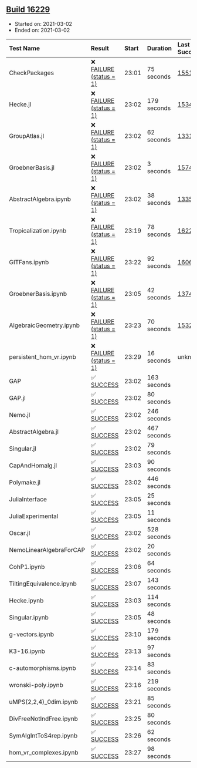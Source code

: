 ## [Build 16229](https://oscarci.mathematik.uni-kl.de/job/oscar/16229/)

* Started on: 2021-03-02
* Ended on: 2021-03-02

| Test Name    | Result | Start | Duration | Last Success | First Failure |
|:-------------|:-------|:------|:---------|:-------------|:--------------|
| CheckPackages | ❌ [FAILURE (status = 1)](https://oscarci.mathematik.uni-kl.de/job/oscar/16229/artifact/logs/build-16229/CheckPackages.log) | 23:01 | 75 seconds | [15514](https://oscarci.mathematik.uni-kl.de/job/oscar/15514/) | [15515](https://oscarci.mathematik.uni-kl.de/job/oscar/15515/) |
| Hecke.jl | ❌ [FAILURE (status = 1)](https://oscarci.mathematik.uni-kl.de/job/oscar/16229/artifact/logs/build-16229/Hecke.jl.log) | 23:02 | 179 seconds | [15344](https://oscarci.mathematik.uni-kl.de/job/oscar/15344/) | [15348](https://oscarci.mathematik.uni-kl.de/job/oscar/15348/) |
| GroupAtlas.jl | ❌ [FAILURE (status = 1)](https://oscarci.mathematik.uni-kl.de/job/oscar/16229/artifact/logs/build-16229/GroupAtlas.jl.log) | 23:02 | 62 seconds | [13311](https://oscarci.mathematik.uni-kl.de/job/oscar/13311/) | [13312](https://oscarci.mathematik.uni-kl.de/job/oscar/13312/) |
| GroebnerBasis.jl | ❌ [FAILURE (status = 1)](https://oscarci.mathematik.uni-kl.de/job/oscar/16229/artifact/logs/build-16229/GroebnerBasis.jl.log) | 23:02 | 3 seconds | [15745](https://oscarci.mathematik.uni-kl.de/job/oscar/15745/) | [15746](https://oscarci.mathematik.uni-kl.de/job/oscar/15746/) |
| AbstractAlgebra.ipynb | ❌ [FAILURE (status = 1)](https://oscarci.mathematik.uni-kl.de/job/oscar/16229/artifact/logs/build-16229/AbstractAlgebra.ipynb.log) | 23:02 | 38 seconds | [13355](https://oscarci.mathematik.uni-kl.de/job/oscar/13355/) | [13356](https://oscarci.mathematik.uni-kl.de/job/oscar/13356/) |
| Tropicalization.ipynb | ❌ [FAILURE (status = 1)](https://oscarci.mathematik.uni-kl.de/job/oscar/16229/artifact/logs/build-16229/Tropicalization.ipynb.log) | 23:19 | 78 seconds | [16227](https://oscarci.mathematik.uni-kl.de/job/oscar/16227/) | [16228](https://oscarci.mathematik.uni-kl.de/job/oscar/16228/) |
| GITFans.ipynb | ❌ [FAILURE (status = 1)](https://oscarci.mathematik.uni-kl.de/job/oscar/16229/artifact/logs/build-16229/GITFans.ipynb.log) | 23:22 | 92 seconds | [16068](https://oscarci.mathematik.uni-kl.de/job/oscar/16068/) | [16069](https://oscarci.mathematik.uni-kl.de/job/oscar/16069/) |
| GroebnerBasis.ipynb | ❌ [FAILURE (status = 1)](https://oscarci.mathematik.uni-kl.de/job/oscar/16229/artifact/logs/build-16229/GroebnerBasis.ipynb.log) | 23:05 | 42 seconds | [13748](https://oscarci.mathematik.uni-kl.de/job/oscar/13748/) | [13749](https://oscarci.mathematik.uni-kl.de/job/oscar/13749/) |
| AlgebraicGeometry.ipynb | ❌ [FAILURE (status = 1)](https://oscarci.mathematik.uni-kl.de/job/oscar/16229/artifact/logs/build-16229/AlgebraicGeometry.ipynb.log) | 23:23 | 70 seconds | [15322](https://oscarci.mathematik.uni-kl.de/job/oscar/15322/) | [15323](https://oscarci.mathematik.uni-kl.de/job/oscar/15323/) |
| persistent_hom_vr.ipynb | ❌ [FAILURE (status = 1)](https://oscarci.mathematik.uni-kl.de/job/oscar/16229/artifact/logs/build-16229/persistent_hom_vr.ipynb.log) | 23:29 | 16 seconds | unknown | unknown |
| GAP | ✅ [SUCCESS](https://oscarci.mathematik.uni-kl.de/job/oscar/16229/artifact/logs/build-16229/GAP.log) | 23:02 | 163 seconds |  |  |
| GAP.jl | ✅ [SUCCESS](https://oscarci.mathematik.uni-kl.de/job/oscar/16229/artifact/logs/build-16229/GAP.jl.log) | 23:02 | 80 seconds |  |  |
| Nemo.jl | ✅ [SUCCESS](https://oscarci.mathematik.uni-kl.de/job/oscar/16229/artifact/logs/build-16229/Nemo.jl.log) | 23:02 | 246 seconds |  |  |
| AbstractAlgebra.jl | ✅ [SUCCESS](https://oscarci.mathematik.uni-kl.de/job/oscar/16229/artifact/logs/build-16229/AbstractAlgebra.jl.log) | 23:02 | 467 seconds |  |  |
| Singular.jl | ✅ [SUCCESS](https://oscarci.mathematik.uni-kl.de/job/oscar/16229/artifact/logs/build-16229/Singular.jl.log) | 23:02 | 79 seconds |  |  |
| CapAndHomalg.jl | ✅ [SUCCESS](https://oscarci.mathematik.uni-kl.de/job/oscar/16229/artifact/logs/build-16229/CapAndHomalg.jl.log) | 23:03 | 90 seconds |  |  |
| Polymake.jl | ✅ [SUCCESS](https://oscarci.mathematik.uni-kl.de/job/oscar/16229/artifact/logs/build-16229/Polymake.jl.log) | 23:02 | 446 seconds |  |  |
| JuliaInterface | ✅ [SUCCESS](https://oscarci.mathematik.uni-kl.de/job/oscar/16229/artifact/logs/build-16229/JuliaInterface.log) | 23:05 | 25 seconds |  |  |
| JuliaExperimental | ✅ [SUCCESS](https://oscarci.mathematik.uni-kl.de/job/oscar/16229/artifact/logs/build-16229/JuliaExperimental.log) | 23:05 | 11 seconds |  |  |
| Oscar.jl | ✅ [SUCCESS](https://oscarci.mathematik.uni-kl.de/job/oscar/16229/artifact/logs/build-16229/Oscar.jl.log) | 23:02 | 528 seconds |  |  |
| NemoLinearAlgebraForCAP | ✅ [SUCCESS](https://oscarci.mathematik.uni-kl.de/job/oscar/16229/artifact/logs/build-16229/NemoLinearAlgebraForCAP.log) | 23:02 | 20 seconds |  |  |
| CohP1.ipynb | ✅ [SUCCESS](https://oscarci.mathematik.uni-kl.de/job/oscar/16229/artifact/logs/build-16229/CohP1.ipynb.log) | 23:06 | 64 seconds |  |  |
| TiltingEquivalence.ipynb | ✅ [SUCCESS](https://oscarci.mathematik.uni-kl.de/job/oscar/16229/artifact/logs/build-16229/TiltingEquivalence.ipynb.log) | 23:07 | 143 seconds |  |  |
| Hecke.ipynb | ✅ [SUCCESS](https://oscarci.mathematik.uni-kl.de/job/oscar/16229/artifact/logs/build-16229/Hecke.ipynb.log) | 23:03 | 114 seconds |  |  |
| Singular.ipynb | ✅ [SUCCESS](https://oscarci.mathematik.uni-kl.de/job/oscar/16229/artifact/logs/build-16229/Singular.ipynb.log) | 23:05 | 48 seconds |  |  |
| g-vectors.ipynb | ✅ [SUCCESS](https://oscarci.mathematik.uni-kl.de/job/oscar/16229/artifact/logs/build-16229/g-vectors.ipynb.log) | 23:10 | 179 seconds |  |  |
| K3-16.ipynb | ✅ [SUCCESS](https://oscarci.mathematik.uni-kl.de/job/oscar/16229/artifact/logs/build-16229/K3-16.ipynb.log) | 23:13 | 97 seconds |  |  |
| c-automorphisms.ipynb | ✅ [SUCCESS](https://oscarci.mathematik.uni-kl.de/job/oscar/16229/artifact/logs/build-16229/c-automorphisms.ipynb.log) | 23:14 | 83 seconds |  |  |
| wronski-poly.ipynb | ✅ [SUCCESS](https://oscarci.mathematik.uni-kl.de/job/oscar/16229/artifact/logs/build-16229/wronski-poly.ipynb.log) | 23:16 | 219 seconds |  |  |
| uMPS(2,2,4)_0dim.ipynb | ✅ [SUCCESS](https://oscarci.mathematik.uni-kl.de/job/oscar/16229/artifact/logs/build-16229/uMPS-2-2-4-_0dim.ipynb.log) | 23:21 | 85 seconds |  |  |
| DivFreeNotIndFree.ipynb | ✅ [SUCCESS](https://oscarci.mathematik.uni-kl.de/job/oscar/16229/artifact/logs/build-16229/DivFreeNotIndFree.ipynb.log) | 23:25 | 80 seconds |  |  |
| SymAlgIntToS4rep.ipynb | ✅ [SUCCESS](https://oscarci.mathematik.uni-kl.de/job/oscar/16229/artifact/logs/build-16229/SymAlgIntToS4rep.ipynb.log) | 23:26 | 62 seconds |  |  |
| hom_vr_complexes.ipynb | ✅ [SUCCESS](https://oscarci.mathematik.uni-kl.de/job/oscar/16229/artifact/logs/build-16229/hom_vr_complexes.ipynb.log) | 23:27 | 98 seconds |  |  |
